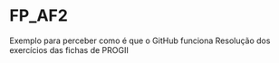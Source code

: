 # FP_AF2
Exemplo para perceber como é que o GitHub funciona
Resolução dos exercícios das fichas de PROGII


